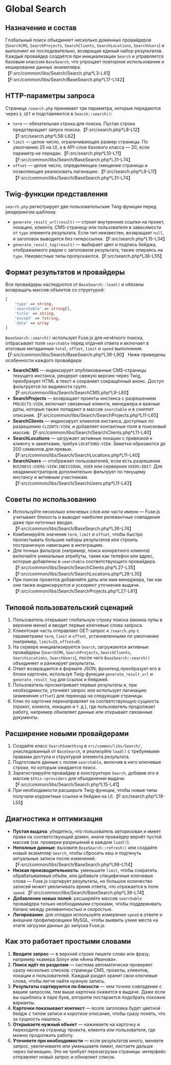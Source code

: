# Global Search

## Назначение и состав
Глобальный поиск объединяет несколько доменных провайдеров (`SearchCMS`, `SearchProjects`, `SearchClients`, `SearchLocations`, `SearchUsers`) и выполняет их последовательно, возвращая единый набор результатов. Каждый провайдер создаётся при инициализации `Search` и управляется базовым классом `BaseSearch`, что упрощает повторное использование и кеширование данных экземпляра.【F:src/common/libs/Search/Search.php†L3-L41】【F:src/common/libs/Search/BaseSearch.php†L17-L142】

## HTTP-параметры запроса
Страница `/search.php` принимает три параметра, которые передаются через `$_GET` и подставляются в `Search::search()`:
- `term` — обязательная строка для поиска. Пустая строка предотвращает запуск поиска.【F:src/search.php†L8-L12】【F:src/search.php†L58-L62】
- `limit` — целое число, ограничивающее размер страницы. По умолчанию 25 на UI, а в API-слое базового класса — 20, если параметр не передан.【F:src/search.php†L10-L11】【F:src/common/libs/Search/BaseSearch.php†L31-L74】
- `offset` — целое число, определяющее смещение страницы и позволяющее реализовать пагинацию.【F:src/search.php†L9-L11】【F:src/common/libs/Search/BaseSearch.php†L31-L74】

## Twig-функции представления
`search.php` регистрирует две пользовательские Twig-функции перед рендерингом шаблона:
- `generate_result_url(result)` — строит внутренние ссылки на проект, локацию, клиента, CMS-страницу или пользователя в зависимости от `type` элемента результата. Если тип неизвестен, возвращает `null`, и заголовок выводится без гиперссылки.【F:src/search.php†L15-L34】
- `generate_result_tag(result)` — выбирает цвет и подпись бейджа, отображаемого рядом с заголовком результата, также опираясь на `type`. Неизвестные типы пропускаются.【F:src/search.php†L36-L55】

## Формат результатов и провайдеры
Все провайдеры наследуются от `BaseSearch::load()` и обязаны возвращать массив объектов со структурой:
```php
[
    'type' => string,
    'searchable' => string[],
    'title' => string,
    'except' => ?string,
    'data' => array
]
```
`BaseSearch::search()` использует Fuse.js для нечёткого поиска, отбрасывает поле `searchable` перед отдачей ответа и включает в итоговые метаданные `total`, `offset`, `limit` и `speed` выполнения.【F:src/common/libs/Search/BaseSearch.php†L36-L90】 Ниже приведены особенности каждого провайдера:

- **SearchCMS** — индексирует опубликованные CMS-страницы текущего инстанса, рендерит свежую версию через Twig, преобразует HTML в текст и сохраняет сокращённый анонс. Доступ фильтруется по видимости групп.【F:src/common/libs/Search/SearchCMS.php†L9-L80】
- **SearchProjects** — возвращает проекты инстанса с разрешением `PROJECTS:VIEW`, включает связанные клиента, менеджера и важные даты, которые также попадают в массив `searchable` и в сниппет описания.【F:src/common/libs/Search/SearchProjects.php†L11-L65】
- **SearchClients** — индексирует клиентов инстанса, доступных по разрешению `CLIENTS:VIEW`, и добавляет контактные поля в поисковый массив.【F:src/common/libs/Search/SearchClients.php†L11-L40】
- **SearchLocations** — загружает активные локации с привязкой к клиенту и заметками, требуя `LOCATIONS:VIEW`. Заметки обрезаются до 200 символов для превью.【F:src/common/libs/Search/SearchLocations.php†L11-L40】
- **SearchUsers** — отображает пользователей, если есть разрешение `BUSINESS:USERS:VIEW:INDIVIDUAL_USER` или серверное `USERS:EDIT`. Для неадминистраторов дополнительно фильтрует по текущему инстансу и активным участникам.【F:src/common/libs/Search/SearchUsers.php†L11-L43】

## Советы по использованию
- Используйте несколько ключевых слов или части имени — Fuse.js учитывает близость и выводит наиболее релевантные совпадения даже при неточных вводах.【F:src/common/libs/Search/BaseSearch.php†L36-L74】
- Комбинируйте значения `term`, `limit` и `offset`, чтобы быстро пролистывать большие наборы результатов или строить постраничную навигацию в интеграциях.
- Для точных фильтров (например, поиск конкретного клиента) включайте уникальные атрибуты, такие как телефон или адрес, которые добавлены в `searchable` соответствующего провайдера.【F:src/common/libs/Search/SearchClients.php†L27-L35】【F:src/common/libs/Search/SearchLocations.php†L28-L35】
- При поиске проектов добавляйте даты или имя менеджера, так как они также индексируются и ускоряют уточнение выдачи.【F:src/common/libs/Search/SearchProjects.php†L27-L61】

## Типовой пользовательский сценарий
1. Пользователь открывает глобальную строку поиска (иконка лупы в верхнем меню) и вводит первые ключевые слова запроса.
2. Клиентская часть отправляет GET-запрос к `/search.php` с параметрами `term`, `limit` и `offset`, установленными по умолчанию (например, `limit=25`, `offset=0`).
3. На сервере инициализируется `Search`, загружаются активные провайдеры (`SearchCMS`, `SearchProjects`, `SearchClients`, `SearchLocations`, `SearchUsers`), после чего `BaseSearch::search()` объединяет и ранжирует результаты.
4. Ответ возвращается в формате JSON; фронтенд преобразует его в блоки карточек, используя Twig-функции `generate_result_url` и `generate_result_tag` для ссылок и бейджей.
5. Пользователь просматривает первые результаты и, при необходимости, уточняет запрос или использует пагинацию (изменение `offset`) для перехода на следующие страницы.
6. Клик по карточке перенаправляет на соответствующую сущность (проект, клиента, локацию и т. д.), где пользователь продолжает работу, например обновляет данные или открывает связанные документы.

## Расширение новыми провайдерами
1. Создайте класс `SearchSomething` в `src/common/libs/Search/`, унаследованный от `BaseSearch`, и реализуйте `load()` с требуемыми правами доступа и структурой элемента результата.
2. Подготовьте данные с полем `searchable`, включив в него ключевые строки, по которым ожидается поиск.
3. Зарегистрируйте провайдер в конструкторе `Search`, добавив его в массив `$this->providers` для объединения выдачи.【F:src/common/libs/Search/Search.php†L15-L41】
4. При необходимости расширьте Twig-функции, чтобы новые типы получали корректные ссылки и бейджи на UI.【F:src/search.php†L18-L55】

## Диагностика и оптимизация
- **Пустая выдача**: убедитесь, что пользователь авторизован и имеет права на соответствующий домен, иначе провайдер вернёт пустой массив (см. проверки разрешений в каждом `load()`).
- **Неполные данные**: вызовите `BaseSearch::refresh()` или создайте новый экземпляр `Search`, чтобы сбросить кеш и подтянуть актуальные записи после изменений.【F:src/common/libs/Search/BaseSearch.php†L98-L114】
- **Низкая производительность**: уменьшите `limit`, чтобы сократить обрабатываемый объём, или добавьте специфичные ключевые слова — Fuse.js сортирует результаты, но большое количество записей может увеличивать время ответа, что отражается в поле `speed`.【F:src/common/libs/Search/BaseSearch.php†L36-L74】
- **Добавление новых полей**: расширяйте массив `searchable` провайдера только необходимыми строками, чтобы поддерживать баланс между релевантностью и скоростью.
- **Логирование**: для отладки используйте измерение `speed` в ответе и внешние профилировщики MySQL, чтобы выявить узкие места на этапе загрузки данных до запуска Fuse.js.

## Как это работает простыми словами
1. **Вводите запрос** — в верхней строке пишете слово или фразу, например «камера Sony» или «Анна Иванова».
2. **Поиск идёт по разделам** — система автоматически проверяет сразу несколько списков: страницы CMS, проекты, клиентов, локации и пользователей. Каждый раздел хранит свои ключевые слова, чтобы легче найти нужную запись.
3. **Результаты сортируются по близости** — чем точнее совпадение с вашим запросом, тем выше карточка окажется в выдаче. Даже если вы ошиблись в паре букв, алгоритм постарается подобрать похожие варианты.
4. **Карточки показывают контекст** — возле заголовка будет цветной бейдж с типом записи и короткое описание, чтобы сразу понять, что за сущность нашлась.
5. **Открываете нужный объект** — нажимаете на карточку и переходите на страницу проекта, клиента или пользователя, где можно продолжить работу.
6. **Уточняете при необходимости** — если результатов много, меняете запрос, увеличиваете или уменьшаете лимит, листаете дальше через пагинацию. Это не требует перезагрузки страницы: интерфейс отправляет новый запрос и обновляет список.
